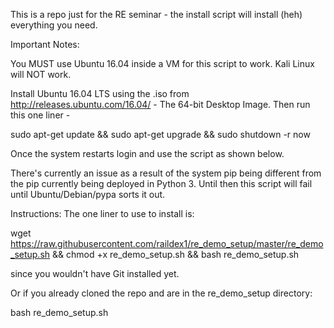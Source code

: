 This is a repo just for the RE seminar - the install script will install 
(heh) everything you need.

Important Notes:

You MUST use Ubuntu 16.04 inside a VM for this script to work. 
Kali Linux will NOT work.

Install Ubuntu 16.04 LTS using the .iso from http://releases.ubuntu.com/16.04/ - The 64-bit Desktop Image. 
Then run this one liner - 

sudo apt-get update && sudo apt-get upgrade && sudo shutdown -r now

Once the system restarts login and use the script as shown below.

There's currently an issue as a result of the system pip being different from the pip currently being deployed in Python 3. Until then this script will fail until Ubuntu/Debian/pypa sorts it out.

Instructions:
The one liner to use to install is:

wget https://raw.githubusercontent.com/raildex1/re_demo_setup/master/re_demo_setup.sh && chmod +x re_demo_setup.sh && bash re_demo_setup.sh

since you wouldn't have Git installed yet.

Or if you already cloned the repo and are in the re_demo_setup 
directory:

bash re_demo_setup.sh

